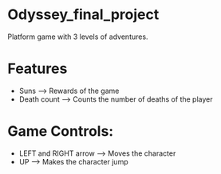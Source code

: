 # Odyssey_final_project
Platform game with 3 levels of adventures.

# Features 
- Suns --> Rewards of the game
- Death count --> Counts the number of deaths of the player

# Game Controls:
- LEFT and RIGHT arrow --> Moves the character 
- UP --> Makes the character jump
